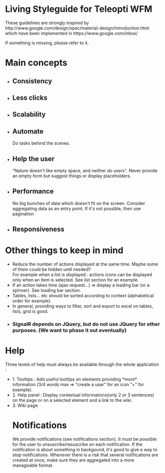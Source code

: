 <div class="view-header">
<div class="view-title">
	<h1>Living Styleguide for Teleopti WFM</h1>
	<p>These guidelines are strongly inspired by http://www.google.com/design/spec/material-design/introduction.html
  which have been implemented in https://www.google.com/inbox/</p>

  <p>If something is missing, please refer to it.</p>
</div>
</div>

<h1>Main concepts</h1>
<ul class="wfm-simple-list">
<li><h2>Consistency</h2></li>
<li><h2>Less clicks</h2></li>
<li><h2>Scalability</h2></li>
<li><h2>Automate</h2>
	<div class="subtext">Do tasks behind the scenes.</div>
</li>
<li><h2>Help the user</h2>
  <div class="subtext">"Nature doesn't like empty space, and neither do users".
  Never provide an empty form but suggest things or display placeholders.</div>
</li>
<li><h2>Performance</h2>
<div class="subtext">No big bunches of data which doesn't fit on the screen. Consider aggregating data as an entry point. If it's not possible, then use pagination</div></li>
<li><h2>Responsiveness </h2></li>
</ul>

<h1>Other things to keep in mind</h1>
<ul class="wfm-simple-list">
<li>Reduce the number of actions displayed at the same time. Maybe some of them could be hidden until needed?
<div class="subtext">For example when a list is displayed : actions icons can be displayed only when an item is selected. See list section for an example.</div></li>
<li>If an action takes time (ajax request...) => display a loading bar (or a spinner). See loading bar section.</li>
<li>Tables, lists... etc should be sorted according to context (alphabetical order for example).</li>
<li>In general, providing ways to filter, sort and export to excel on tables, lists, grid is good.</li>
<li><h3>SignalR depends on JQuery, but do not use JQuery for other purposes. </b>(We want to phase it out eventually)</li>
</ul>

<h1>Help</h1>
Three levels of help must always be available through the whole application :
<ul class="wfm-simple-list">
<li>1. Tooltips : Add useful tooltips on elements providing *more* information (3/4 words max => "create a user" for an icon "+" for example).</li>
<li>2. Help panel : Display contextual informations(only 2 or 3 sentences) on the page or on a selected element and a link to the wiki.</li>
<li>3. Wiki page.</li>

<h1>Notifications</h1>
We provide notifications (see notifications section). It must be possible for the user to unsuscribe/resuscribe on each notification.
If the notification is about something in backgound, it's good to give a way to stop notifications. Whenever there is a risk that several notifications are created at once, make sure they are aggregated into a more manageable format.
